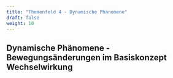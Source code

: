 ```yaml
---
title: "Themenfeld 4 - Dynamische Phänomene"
draft: false
weight: 10
---
```



## Dynamische Phänomene - Bewegungsänderungen im Basiskonzept Wechselwirkung